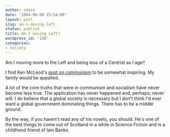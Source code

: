 ```yaml
---
author: admin
date: '2004-06-08 23:54:00'
layout: post
slug: am-i-moving-left
status: publish
title: Am I moving Left?
wordpress_id: '138'
categories:
- Society
---
```

Am I moving more to the Left and being less of a Centrist as I age?

I find Ken McLeod's <a href="http://kenmacleod.blogspot.com/2004_06_01_kenmacleod_archive.html#108653807760902538">post on communism</a> to be somewhat inspiring. My family would be appalled.

A lot of the core truths that were in communism and socialism have never become less true. The application has never happened and, perhaps, never will. I do believe that a global society is necessary but I don't think I'd ever want a global government dominating things. There has to be a middle ground.

By the way, if you haven't read any of his novels, you should. He's one of the best things to come out of Scotland in a while in Science Fiction and is a childhood friend of Iain Banks.
